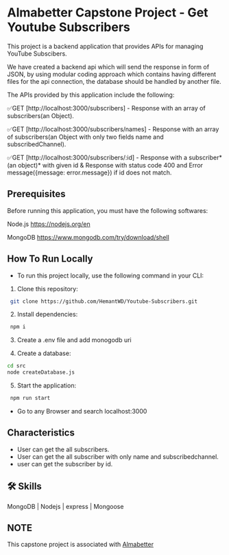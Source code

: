 # Almabetter Capstone Project - Get Youtube Subscribers

This project is a backend application that provides APIs for managing YouTube Subscibers.

We have created a backend api which will send the response in form of JSON, by using modular coding approach which contains having different files for the api connection, the database should be handled by another file.

The APIs provided by this application include the following:

✅GET [http://localhost:3000/subscribers] - Response with an array of subscribers(an Object).

✅GET [http://localhost:3000/subscribers/names] - Response with an array of subscribers(an Object with only two fields name and subscribedChannel).

✅GET [http://localhost:3000/subscribers/:id] - Response with a subscriber*(an object)* with given id & Response with status code 400 and Error message({message: error.message}) if id does not match.

## Prerequisites

Before running this application, you must have the following softwares:

Node.js https://nodejs.org/en

MongoDB https://www.mongodb.com/try/download/shell

## **How To Run Locally**
- To run this project locally, use the following command in your CLI:

1. Clone this repository:

```bash
 git clone https://github.com/HemantWD/Youtube-Subscribers.git
```

2. Install dependencies:

```bash
 npm i
```

3. Create a .env file and add monogodb uri

4. Create a database:

```bash
cd src
node createDatabase.js
```

5. Start the application:

```bash
 npm run start
```
- Go to any Browser and search localhost:3000

## Characteristics

- User can get the all subscribers.
- User can get the all subscriber with only name and subscribedchannel.
- user can get the subscriber by id.

## 🛠 Skills
 MongoDB | Nodejs | express | Mongoose
 
## NOTE 
 This capstone project is associated with <a href="https://www.almabetter.com">Almabetter</a>